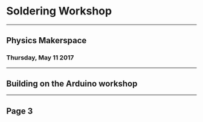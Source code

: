 # Soldering Workshop
--------------------
## Physics Makerspace
### Thursday, May 11 2017
---
## Building on the Arduino workshop

---
## Page 3
